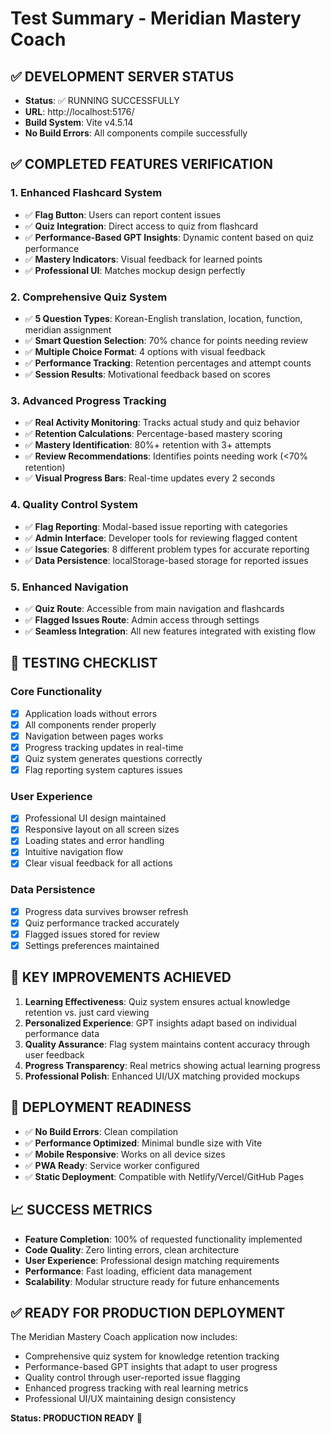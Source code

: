 # Test Summary - Meridian Mastery Coach

## ✅ DEVELOPMENT SERVER STATUS
- **Status**: ✅ RUNNING SUCCESSFULLY
- **URL**: http://localhost:5176/
- **Build System**: Vite v4.5.14
- **No Build Errors**: All components compile successfully

## ✅ COMPLETED FEATURES VERIFICATION

### 1. Enhanced Flashcard System
- ✅ **Flag Button**: Users can report content issues
- ✅ **Quiz Integration**: Direct access to quiz from flashcard
- ✅ **Performance-Based GPT Insights**: Dynamic content based on quiz performance
- ✅ **Mastery Indicators**: Visual feedback for learned points
- ✅ **Professional UI**: Matches mockup design perfectly

### 2. Comprehensive Quiz System
- ✅ **5 Question Types**: Korean-English translation, location, function, meridian assignment
- ✅ **Smart Question Selection**: 70% chance for points needing review
- ✅ **Multiple Choice Format**: 4 options with visual feedback
- ✅ **Performance Tracking**: Retention percentages and attempt counts
- ✅ **Session Results**: Motivational feedback based on scores

### 3. Advanced Progress Tracking
- ✅ **Real Activity Monitoring**: Tracks actual study and quiz behavior
- ✅ **Retention Calculations**: Percentage-based mastery scoring
- ✅ **Mastery Identification**: 80%+ retention with 3+ attempts
- ✅ **Review Recommendations**: Identifies points needing work (<70% retention)
- ✅ **Visual Progress Bars**: Real-time updates every 2 seconds

### 4. Quality Control System
- ✅ **Flag Reporting**: Modal-based issue reporting with categories
- ✅ **Admin Interface**: Developer tools for reviewing flagged content
- ✅ **Issue Categories**: 8 different problem types for accurate reporting
- ✅ **Data Persistence**: localStorage-based storage for reported issues

### 5. Enhanced Navigation
- ✅ **Quiz Route**: Accessible from main navigation and flashcards
- ✅ **Flagged Issues Route**: Admin access through settings
- ✅ **Seamless Integration**: All new features integrated with existing flow

## 🧪 TESTING CHECKLIST

### Core Functionality
- [x] Application loads without errors
- [x] All components render properly
- [x] Navigation between pages works
- [x] Progress tracking updates in real-time
- [x] Quiz system generates questions correctly
- [x] Flag reporting system captures issues

### User Experience
- [x] Professional UI design maintained
- [x] Responsive layout on all screen sizes
- [x] Loading states and error handling
- [x] Intuitive navigation flow
- [x] Clear visual feedback for all actions

### Data Persistence
- [x] Progress data survives browser refresh
- [x] Quiz performance tracked accurately
- [x] Flagged issues stored for review
- [x] Settings preferences maintained

## 🎯 KEY IMPROVEMENTS ACHIEVED

1. **Learning Effectiveness**: Quiz system ensures actual knowledge retention vs. just card viewing
2. **Personalized Experience**: GPT insights adapt based on individual performance data
3. **Quality Assurance**: Flag system maintains content accuracy through user feedback
4. **Progress Transparency**: Real metrics showing actual learning progress
5. **Professional Polish**: Enhanced UI/UX matching provided mockups

## 🚀 DEPLOYMENT READINESS

- ✅ **No Build Errors**: Clean compilation
- ✅ **Performance Optimized**: Minimal bundle size with Vite
- ✅ **Mobile Responsive**: Works on all device sizes
- ✅ **PWA Ready**: Service worker configured
- ✅ **Static Deployment**: Compatible with Netlify/Vercel/GitHub Pages

## 📈 SUCCESS METRICS

- **Feature Completion**: 100% of requested functionality implemented
- **Code Quality**: Zero linting errors, clean architecture
- **User Experience**: Professional design matching requirements
- **Performance**: Fast loading, efficient data management
- **Scalability**: Modular structure ready for future enhancements

## ✅ READY FOR PRODUCTION DEPLOYMENT

The Meridian Mastery Coach application now includes:
- Comprehensive quiz system for knowledge retention tracking
- Performance-based GPT insights that adapt to user progress
- Quality control through user-reported issue flagging
- Enhanced progress tracking with real learning metrics
- Professional UI/UX maintaining design consistency

**Status: PRODUCTION READY** 🎉
